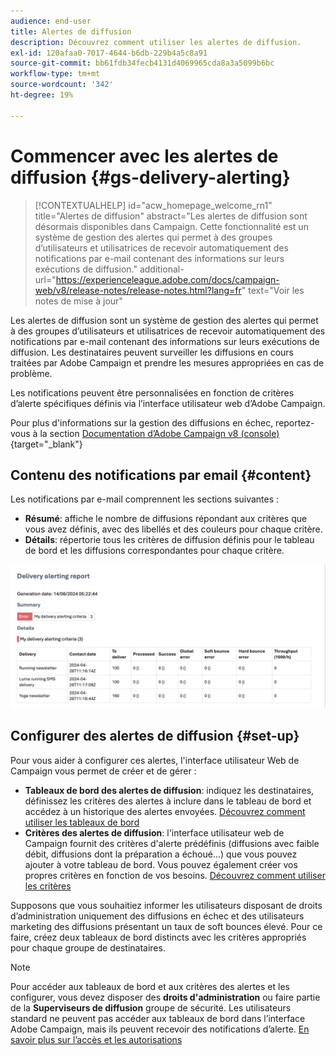 ```yaml
---
audience: end-user
title: Alertes de diffusion
description: Découvrez comment utiliser les alertes de diffusion.
exl-id: 120afaa0-7017-4644-b6db-229b4a5c8a91
source-git-commit: bb61fdb34fecb4131d4069965cda8a3a5099b6bc
workflow-type: tm+mt
source-wordcount: '342'
ht-degree: 19%

---
```


# Commencer avec les alertes de diffusion {#gs-delivery-alerting}


>[!CONTEXTUALHELP]
>id="acw_homepage_welcome_rn1"
>title="Alertes de diffusion"
>abstract="Les alertes de diffusion sont désormais disponibles dans Campaign. Cette fonctionnalité est un système de gestion des alertes qui permet à des groupes d’utilisateurs et utilisatrices de recevoir automatiquement des notifications par e-mail contenant des informations sur leurs exécutions de diffusion."
>additional-url="https://experienceleague.adobe.com/docs/campaign-web/v8/release-notes/release-notes.html?lang=fr" text="Voir les notes de mise à jour"

Les alertes de diffusion sont un système de gestion des alertes qui permet à des groupes d’utilisateurs et utilisatrices de recevoir automatiquement des notifications par e-mail contenant des informations sur leurs exécutions de diffusion. Les destinataires peuvent surveiller les diffusions en cours traitées par Adobe Campaign et prendre les mesures appropriées en cas de problème.

Les notifications peuvent être personnalisées en fonction de critères d’alerte spécifiques définis via l’interface utilisateur web d’Adobe Campaign.

Pour plus d&#39;informations sur la gestion des diffusions en échec, reportez-vous à la section [Documentation d’Adobe Campaign v8 (console)](https://experienceleague.adobe.com/en/docs/campaign/campaign-v8/send/failures/delivery-failures#send){target="_blank"}

## Contenu des notifications par email {#content}

Les notifications par e-mail comprennent les sections suivantes :

* **Résumé**: affiche le nombre de diffusions répondant aux critères que vous avez définis, avec des libellés et des couleurs pour chaque critère.
* **Détails**: répertorie tous les critères de diffusion définis pour le tableau de bord et les diffusions correspondantes pour chaque critère.

![](assets/alerting-email.png)

## Configurer des alertes de diffusion {#set-up}

Pour vous aider à configurer ces alertes, l&#39;interface utilisateur Web de Campaign vous permet de créer et de gérer :

* **Tableaux de bord des alertes de diffusion**: indiquez les destinataires, définissez les critères des alertes à inclure dans le tableau de bord et accédez à un historique des alertes envoyées. [Découvrez comment utiliser les tableaux de bord](../msg/delivery-alerting-dashboards.md)
* **Critères des alertes de diffusion**: l&#39;interface utilisateur web de Campaign fournit des critères d&#39;alerte prédéfinis (diffusions avec faible débit, diffusions dont la préparation a échoué...) que vous pouvez ajouter à votre tableau de bord. Vous pouvez également créer vos propres critères en fonction de vos besoins. [Découvrez comment utiliser les critères](../msg/delivery-alerting-criteria.md)

Supposons que vous souhaitiez informer les utilisateurs disposant de droits d’administration uniquement des diffusions en échec et des utilisateurs marketing des diffusions présentant un taux de soft bounces élevé. Pour ce faire, créez deux tableaux de bord distincts avec les critères appropriés pour chaque groupe de destinataires.

>[!NOTE]
>
>Pour accéder aux tableaux de bord et aux critères des alertes et les configurer, vous devez disposer des **droits d&#39;administration** ou faire partie de la **Superviseurs de diffusion** groupe de sécurité. Les utilisateurs standard ne peuvent pas accéder aux tableaux de bord dans l’interface Adobe Campaign, mais ils peuvent recevoir des notifications d’alerte. [En savoir plus sur l’accès et les autorisations](../get-started/permissions.md)
